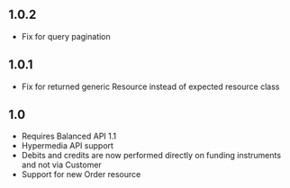 ## 1.0.2

* Fix for query pagination


## 1.0.1

* Fix for returned generic Resource instead of expected resource class


## 1.0

* Requires Balanced API 1.1
* Hypermedia API support
* Debits and credits are now performed directly on funding instruments and not via Customer
* Support for new Order resource
